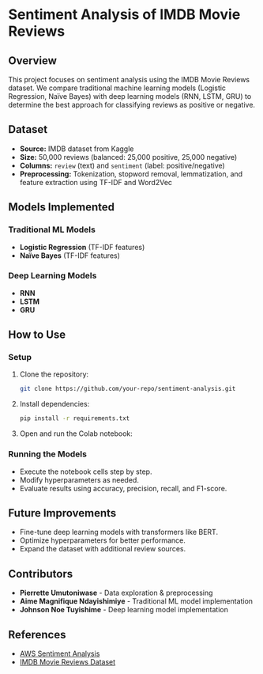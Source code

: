 # Sentiment Analysis of IMDB Movie Reviews

## Overview
This project focuses on sentiment analysis using the IMDB Movie Reviews dataset. We compare traditional machine learning models (Logistic Regression, Naïve Bayes) with deep learning models (RNN, LSTM, GRU) to determine the best approach for classifying reviews as positive or negative.

## Dataset
- **Source:** IMDB dataset from Kaggle
- **Size:** 50,000 reviews (balanced: 25,000 positive, 25,000 negative)
- **Columns:** `review` (text) and `sentiment` (label: positive/negative)
- **Preprocessing:** Tokenization, stopword removal, lemmatization, and feature extraction using TF-IDF and Word2Vec

## Models Implemented
### Traditional ML Models
- **Logistic Regression** (TF-IDF features)
- **Naïve Bayes** (TF-IDF features)

### Deep Learning Models
- **RNN**
- **LSTM**
- **GRU**


## How to Use
### Setup
1. Clone the repository:
   ```bash
   git clone https://github.com/your-repo/sentiment-analysis.git
   ```
2. Install dependencies:
   ```bash
   pip install -r requirements.txt
   ```
3. Open and run the Colab notebook:

### Running the Models
- Execute the notebook cells step by step.
- Modify hyperparameters as needed.
- Evaluate results using accuracy, precision, recall, and F1-score.

## Future Improvements
- Fine-tune deep learning models with transformers like BERT.
- Optimize hyperparameters for better performance.
- Expand the dataset with additional review sources.

## Contributors
- **Pierrette Umutoniwase** - Data exploration & preprocessing
- **Aime Magnifique Ndayishimiye** - Traditional ML model implementation
- **Johnson Noe Tuyishime** - Deep learning model implementation

## References
- [AWS Sentiment Analysis](https://aws.amazon.com/what-is/sentiment-analysis/)
- [IMDB Movie Reviews Dataset](https://www.kaggle.com/code/lakshmi25npathi/sentiment-analysis-of-imdb-movie-reviews)

